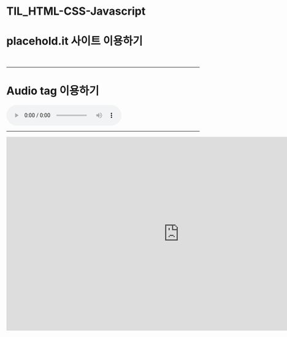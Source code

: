 # TIL_HTML-CSS-Javascript

<!DOCTYPE html>
<html>
<head>
<meta charset="UTF-8">
<title>placehole.it</title>
</head>
<body>
<h1>placehold.it 사이트 이용하기</h1>
<img alt="" src="http://placehold.it/300x200">
<img alt="" src="http://placehold.it/250x100">
<img alt="" src="http://placehold.it/100x100">
<hr>
<h1>Audio tag 이용하기</h1>
<audio src="media/Kalimba.mp3" controls="controls"></audio>
<hr>
<iframe width="900" height="506" src="https://www.youtube.com/embed/d129JS94znY" title="YouTube video player" frameborder="0" allow="accelerometer; autoplay; clipboard-write; encrypted-media; gyroscope; picture-in-picture" allowfullscreen></iframe>
</body>
</html>
